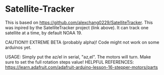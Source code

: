 # Satellite-Tracker

This is based on https://github.com/alexchang0229/SatelliteTracker. 
This was inpired by the SatelliteTracker project (link above). 
It can track one satellite at a time, by default NOAA 19. 

CAUTION!!! EXTREME BETA (probably alpha)! Code might not work on some arduinos yet. 

USAGE:
Simply put the az/el in serial, "az,el". The motors will turn. Make sure to set the full rotation steps value!
HELPFUL REFERENCES:
https://learn.adafruit.com/adafruit-arduino-lesson-16-stepper-motors/parts

